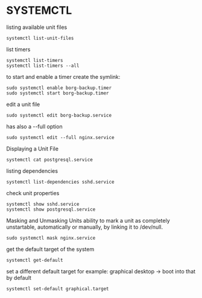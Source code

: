 # SYSTEMCTL

listing available unit files

```
systemctl list-unit-files 
```

list timers
```
systemctl list-timers 
systemctl list-timers --all
```

to start and enable a timer create the symlink:

```
sudo systemctl enable borg-backup.timer
sudo systemctl start borg-backup.timer
```

edit a unit file 

```
sudo systemctl edit borg-backup.service
```

has also a --full option

```
sudo systemctl edit --full nginx.service
```

Displaying a Unit File

```
systemctl cat postgresql.service
```

listing dependencies

```
systemctl list-dependencies sshd.service
```

check unit properties

```
systemctl show sshd.service
systemctl show postgresql.service
```

Masking and Unmasking Units
ability to mark a unit as completely unstartable, automatically or manually, by linking it to /dev/null.

```
sudo systemctl mask nginx.service
```

get the default target of the system

```
systemctl get-default
```
set a different default target
for example: graphical desktop -> boot into that by default

```
systemctl set-default graphical.target
```

